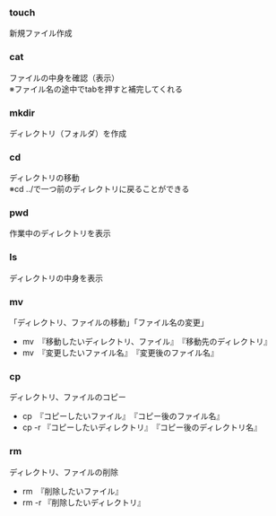 ### touch
新規ファイル作成

### cat
ファイルの中身を確認（表示）  
※ファイル名の途中でtabを押すと補完してくれる

### mkdir
ディレクトリ（フォルダ）を作成

### cd
ディレクトリの移動  
※cd ../で一つ前のディレクトリに戻ることができる

### pwd
作業中のディレクトリを表示

### ls
ディレクトリの中身を表示

### mv
「ディレクトリ、ファイルの移動」「ファイル名の変更」
- mv　『移動したいディレクトリ、ファイル』　『移動先のディレクトリ』
- mv　『変更したいファイル名』　『変更後のファイル名』

### cp
ディレクトリ、ファイルのコピー
- cp　『コピーしたいファイル』　『コピー後のファイル名』
- cp -r 『コピーしたいディレクトリ』　『コピー後のディレクトリ名』

### rm
ディレクトリ、ファイルの削除
- rm　『削除したいファイル』
- rm -r 『削除したいディレクトリ』